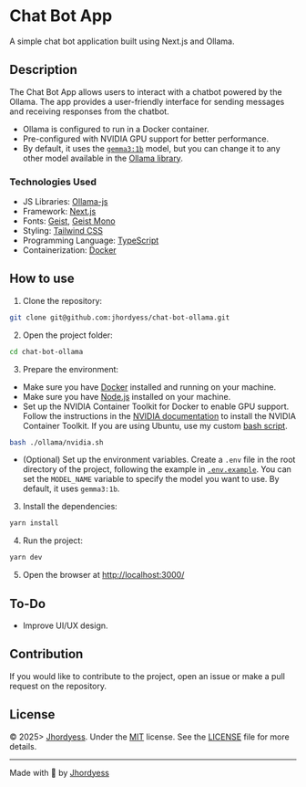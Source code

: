 # Chat Bot App

A simple chat bot application built using Next.js and Ollama.

## Description

The Chat Bot App allows users to interact with a chatbot powered by the Ollama. The app provides a user-friendly interface for sending messages and receiving responses from the chatbot.

- Ollama is configured to run in a Docker container.
- Pre-configured with NVIDIA GPU support for better performance.
- By default, it uses the [`gemma3:1b`](https://ollama.com/library/gemma3:1b) model, but you can change it to any other model available in the [Ollama library](https://ollama.com/library).

### Technologies Used

- JS Libraries: [Ollama-js](https://www.npmjs.com/package/ollama)
- Framework: [Next.js](https://nextjs.org/)
- Fonts: [Geist](https://fonts.google.com/specimen/Geist), [Geist Mono](https://fonts.google.com/specimen/Geist+Mono)
- Styling: [Tailwind CSS](https://tailwindcss.com/)
- Programming Language: [TypeScript](https://www.typescriptlang.org/)
- Containerization: [Docker](https://www.docker.com/)

## How to use

1. Clone the repository:

```bash
git clone git@github.com:jhordyess/chat-bot-ollama.git
```

2. Open the project folder:

```bash
cd chat-bot-ollama
```

3. Prepare the environment:

- Make sure you have [Docker](https://www.docker.com/) installed and running on your machine.
- Make sure you have [Node.js](https://nodejs.org/en/download) installed on your machine.
- Set up the NVIDIA Container Toolkit for Docker to enable GPU support. Follow the instructions in the [NVIDIA documentation](https://docs.nvidia.com/datacenter/cloud-native/container-toolkit/latest/install-guide.html#installation) to install the NVIDIA Container Toolkit. If you are using Ubuntu, use my custom [bash script](./ollama/nvidia.sh).
```bash
bash ./ollama/nvidia.sh
```
- (Optional) Set up the environment variables. Create a `.env` file in the root directory of the project, following the example in [`.env.example`](./.env.example). You can set the `MODEL_NAME` variable to specify the model you want to use. By default, it uses `gemma3:1b`.

3. Install the dependencies:

```bash
yarn install
```

4. Run the project:

```bash
yarn dev
```

5. Open the browser at <http://localhost:3000/>

## To-Do

- Improve UI/UX design.

## Contribution

If you would like to contribute to the project, open an issue or make a pull request on the repository.

## License

© 2025> [Jhordyess](https://github.com/jhordyess). Under the [MIT](https://choosealicense.com/licenses/mit/) license. See the [LICENSE](./LICENSE) file for more details.

---

Made with 💪 by [Jhordyess](https://www.jhordyess.com/)
